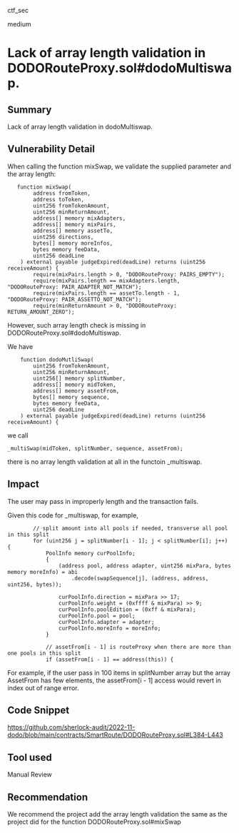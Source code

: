 ctf_sec

medium

# Lack of array length validation in DODORouteProxy.sol#dodoMultiswap.

## Summary

Lack of array length validation in dodoMultiswap.

## Vulnerability Detail

When calling the function mixSwap, we validate the supplied parameter and the array length:

```solidity
   function mixSwap(
        address fromToken,
        address toToken,
        uint256 fromTokenAmount,
        uint256 minReturnAmount,
        address[] memory mixAdapters,
        address[] memory mixPairs,
        address[] memory assetTo,
        uint256 directions,
        bytes[] memory moreInfos,
        bytes memory feeData,
        uint256 deadLine
    ) external payable judgeExpired(deadLine) returns (uint256 receiveAmount) {
        require(mixPairs.length > 0, "DODORouteProxy: PAIRS_EMPTY");
        require(mixPairs.length == mixAdapters.length, "DODORouteProxy: PAIR_ADAPTER_NOT_MATCH");
        require(mixPairs.length == assetTo.length - 1, "DODORouteProxy: PAIR_ASSETTO_NOT_MATCH");
        require(minReturnAmount > 0, "DODORouteProxy: RETURN_AMOUNT_ZERO");
```

However, such array length check is missing in DODORouteProxy.sol#dodoMultiswap.

We have 

```solidity
    function dodoMutliSwap(
        uint256 fromTokenAmount,
        uint256 minReturnAmount,
        uint256[] memory splitNumber,  
        address[] memory midToken,
        address[] memory assetFrom,
        bytes[] memory sequence, 
        bytes memory feeData,
        uint256 deadLine
    ) external payable judgeExpired(deadLine) returns (uint256 receiveAmount) {
```

we call

```solidity
_multiSwap(midToken, splitNumber, sequence, assetFrom);
```

there is no array length validation at all in the functoin _multiswap.

## Impact

The user may pass in improperly length and the transaction fails.

Given this code for _multiswap, for example,

```solidity
        // split amount into all pools if needed, transverse all pool in this split
        for (uint256 j = splitNumber[i - 1]; j < splitNumber[i]; j++) {
            PoolInfo memory curPoolInfo;
            {
                (address pool, address adapter, uint256 mixPara, bytes memory moreInfo) = abi
                    .decode(swapSequence[j], (address, address, uint256, bytes));

                curPoolInfo.direction = mixPara >> 17;
                curPoolInfo.weight = (0xffff & mixPara) >> 9;
                curPoolInfo.poolEdition = (0xff & mixPara);
                curPoolInfo.pool = pool;
                curPoolInfo.adapter = adapter;
                curPoolInfo.moreInfo = moreInfo;
            }

            // assetFrom[i - 1] is routeProxy when there are more than one pools in this split
            if (assetFrom[i - 1] == address(this)) {
```

For example, if the user pass in 100 items in splitNumber array but the array AssetFrom has few elements, the assetFrom[i - 1] access would revert in index out of range error.

## Code Snippet

https://github.com/sherlock-audit/2022-11-dodo/blob/main/contracts/SmartRoute/DODORouteProxy.sol#L384-L443

## Tool used

Manual Review

## Recommendation

We recommend the project add the array length validation the same as the project did for the function DODORouteProxy.sol#mixSwap

